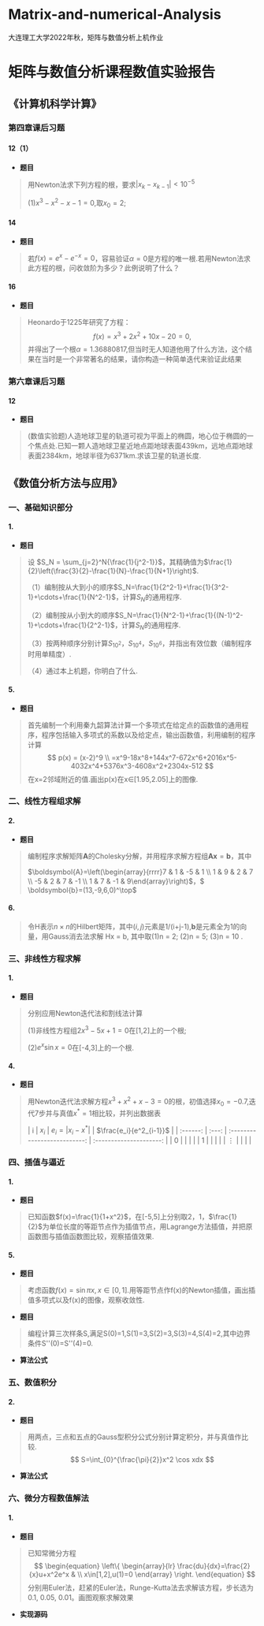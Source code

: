 # Matrix-and-numerical-Analysis
大连理工大学2022年秋，矩阵与数值分析上机作业


# 矩阵与数值分析课程数值实验报告

## 《计算机科学计算》

### 第四章课后习题

#### 12（1）

- **题目**

> 用Newton法求下列方程的根，要求$\left|x_k-x_{k-1} \right|<10^{-5}$
>
> (1)$x^3-x^2-x-1=0$,取$x_0=2$;


#### 14

- **题目**

> 若$f(x)=e^x-e^{-x}=0$，容易验证$\alpha=0$是方程的唯一根.若用Newton法求此方程的根，问收敛阶为多少？此例说明了什么？


#### 16

- **题目**

> Heonardo于1225年研究了方程：
> $$
> f(x) = x^3 + 2x^2+10x-20=0,
> $$
> 并得出了一个根$\alpha=1.36880817$,但当时无人知道他用了什么方法，这个结果在当时是一个非常著名的结果，请你构造一种简单迭代来验证此结果




### 第六章课后习题

#### 12

- **题目**

> (数值实验题)人造地球卫星的轨道可视为平面上的椭圆，地心位于椭圆的一个焦点处.已知一颗人造地球卫星近地点距地球表面439km，远地点距地球表面2384km，地球半径为6371km.求该卫星的轨道长度.



## 《数值分析方法与应用》

### 一、基础知识部分

#### 1.

- **题目**

> 设 $S_N = \sum_{j=2}^N{\frac{1}{j^2-1}}$，其精确值为$\frac{1}{2}\left(\frac{3}{2}-\frac{1}{N}-\frac{1}{N+1}\right)$.
>
> （1）编制按从大到小的顺序$S_N=\frac{1}{2^2-1}+\frac{1}{3^2-1}+\cdots+\frac{1}{N^2-1}$，计算$S_N$的通用程序.
>
> （2）编制按从小到大的顺序$S_N=\frac{1}{N^2-1}+\frac{1}{(N-1)^2-1}+\cdots+\frac{1}{2^2-1}$，计算$S_N$的通用程序.
>
> （3）按两种顺序分别计算$S_{10^2}$，$S_{10^4}$，$S_{10^6}$，并指出有效位数（编制程序时用单精度）.
>
> （4）通过本上机题，你明白了什么.


#### 5.

- **题目**

> 首先编制一个利用秦九韶算法计算一个多项式在给定点的函数值的通用程序，程序包括输入多项式的系数以及给定点，输出函数值，利用编制的程序计算
> $$
> p(x) = (x-2)^9 \\
> =x^9-18x^8+144x^7-672x^6+2016x^5-4032x^4+5376x^3-4608x^2+2304x-512
> $$
> 在x=2邻域附近的值.画出p(x)在x$\in$[1.95,2.05]上的图像.


### 二、线性方程组求解

#### 2.

- **题目**

> 编制程序求解矩阵$\boldsymbol{A}$的Cholesky分解，并用程序求解方程组$\boldsymbol{Ax} =\boldsymbol{b}$，其中
>
> $\boldsymbol{A}=\left(\begin{array}{rrrr}7 & 1 & -5 & 1 \\ 1 & 9 & 2 & 7 \\ -5 & 2 & 7 & -1 \\ 1 & 7 & -1 & 9\end{array}\right)$，$ \boldsymbol{b}=(13,-9,6,0)^\top$





#### 6.

> 令H表示$n\times n$的Hilbert矩阵，其中$(i,j)$元素是1/(i+j-1),**b**是元素全为1的向量，用Gauss消去法求解 Hx = b, 其中取(1)n = 2; (2)n = 5; (3)n = 10 .

  

### 三、非线性方程求解

#### 1.

- **题目**

> 分别应用Newton迭代法和割线法计算
>
> (1)非线性方程组$2x^3 - 5x+1=0$在[1,2]上的一个根;
>
> (2)$e^x\sin x=0$在[-4,3]上的一个根.


#### 4.

- **题目**

> 用Newton迭代法求解方程$x^3+x^2+x-3=0$的根，初值选择$x_0=-0.7$,迭代7步并与真值$x^*=1$相比较，并列出数据表
>
> |    i     | $x_i$ | $e_i=\left | x_i-x^*\right|$ | $\frac{e_i}{e^2_{i-1}}$ |
> | :------: | :---: | :--------------------------: | :---------------------: |
> |    0     |       |                              |                         |
> |    1     |       |                              |                         |
> | $\vdots$ |       |                              |                         |


### 四、插值与逼近

#### 1.

- **题目**

> 已知函数$f(x)=\frac{1}{1+x^2}$，在[-5,5]上分别取2，1，$\frac{1}{2}$为单位长度的等距节点作为插值节点，用Lagrange方法插值，并把原函数图与插值函数图比较，观察插值效果.


#### 5.

- **题目**

> 考虑函数$f(x) = \sin \pi x,x\in[0,1]$.用等距节点作f(x)的Newton插值，画出插值多项式以及f(x)的图像，观察收敛性.


- **题目**

> 编程计算三次样条S,满足S(0)=1,S(1)=3,S(2)=3,S(3)=4,S(4)=2,其中边界条件S''(0)=S''(4)=0.

- **算法公式**

### 五、数值积分

#### 2.

- **题目**

> 用两点，三点和五点的Gauss型积分公式分别计算定积分，并与真值作比较.
> $$
> S=\int_{0}^{\frac{\pi}{2}}x^2 \cos xdx
> $$

- **算法公式**



### 六、微分方程数值解法

#### 1.

- **题目**

> 已知常微分方程
> $$
> \begin{equation}
> \left\{
> 	\begin{array}{lr}
> 	\frac{du}{dx}=\frac{2}{x}u+x^2e^x & \\
> 	x\in[1,2],u(1)=0
> 	\end{array}
> \right.
> \end{equation}
> $$
> 分别用Euler法，赶紧的Euler法，Runge-Kutta法去求解该方程，步长选为0.1, 0.05, 0.01。画图观察求解效果

- **实现源码**

